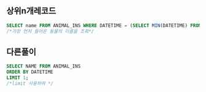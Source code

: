 ## 상위n개레코드

```sql
SELECT name FROM ANIMAL_INS WHERE DATETIME = (SELECT MIN(DATETIME) FROM ANIMAL_INS);
/*가장 먼저 들어온 동물의 이름을 조회*/
```
## 다른풀이
```sql
SELECT NAME FROM ANIMAL_INS
ORDER BY DATETIME
LIMIT 1;
/*limit 사용하여 */
